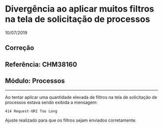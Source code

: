 # Divergência ao aplicar muitos filtros na tela de solicitação de processos
10/07/2019
## Correção
## Referência: CHM38160
## Módulo: Processos
***

Ao tentar aplicar uma quantidade elevada de filtros na tela de solicitação de processos estava sendo exibida a mensagem:
```
414 Request-URI Too Long
```

Ajuste realizado para que os filtros sejam enviados corretamente.